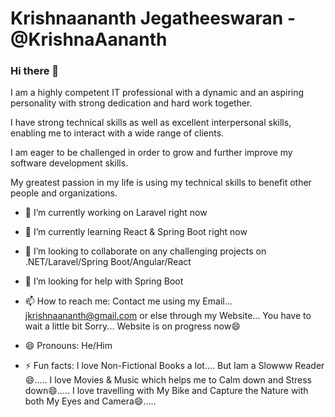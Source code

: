 # Krishnaananth Jegatheeswaran - @KrishnaAananth

### Hi there 👋

I am a highly competent IT professional with a dynamic and an aspiring personality with strong dedication and hard work together. 

I have strong technical skills as well as excellent interpersonal skills, enabling me to interact with a wide range of clients. 

I am eager to be challenged in order to grow and further improve my software development skills. 

My greatest passion in my life is using my technical skills to benefit other people and organizations.

- 🔭 I’m currently working on Laravel right now

- 🌱 I’m currently learning React & Spring Boot right now

- 👯 I’m looking to collaborate on any challenging projects on .NET/Laravel/Spring Boot/Angular/React

- 🤔 I’m looking for help with Spring Boot

- 📫 How to reach me: Contact me using my Email... jkrishnaananth@gmail.com or else through my Website... You have to wait a little bit Sorry... Website is on progress now😄

- 😄 Pronouns: He/Him

- ⚡ Fun facts: 
                I love Non-Fictional Books a lot.... But Iam a Slowww Reader😄..... 
                I love Movies & Music which helps me to Calm down and Stress down😄.....
                I love travelling with My Bike and Capture the Nature with both My Eyes and Camera😄.....
                
<!--
**KrishnaAananth/KrishnaAananth** is a ✨ _special_ ✨ repository because its `README.md` (this file) appears on your GitHub profile.

Here are some ideas to get you started:

- 🔭 I’m currently working on ...
- 🌱 I’m currently learning ...
- 👯 I’m looking to collaborate on ...
- 🤔 I’m looking for help with ...
- 💬 Ask me about ...
- 📫 How to reach me: ...
- 😄 Pronouns: ...
- ⚡ Fun fact: ...
-->
